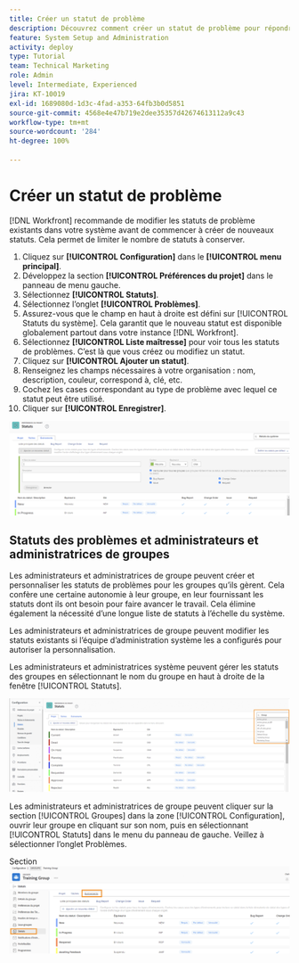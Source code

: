 ```yaml
---
title: Créer un statut de problème
description: Découvrez comment créer un statut de problème pour répondre aux besoins des workflows de votre organisation.
feature: System Setup and Administration
activity: deploy
type: Tutorial
team: Technical Marketing
role: Admin
level: Intermediate, Experienced
jira: KT-10019
exl-id: 1689080d-1d3c-4fad-a353-64fb3b0d5851
source-git-commit: 4568e4e47b719e2dee35357d42674613112a9c43
workflow-type: tm+mt
source-wordcount: '284'
ht-degree: 100%

---
```


# Créer un statut de problème

[!DNL Workfront] recommande de modifier les statuts de problème existants dans votre système avant de commencer à créer de nouveaux statuts. Cela permet de limiter le nombre de statuts à conserver.

1. Cliquez sur **[!UICONTROL Configuration]** dans le **[!UICONTROL menu principal]**.
1. Développez la section **[!UICONTROL Préférences du projet]** dans le panneau de menu gauche.
1. Sélectionnez **[!UICONTROL Statuts]**.
1. Sélectionnez l’onglet **[!UICONTROL Problèmes]**.
1. Assurez-vous que le champ en haut à droite est défini sur [!UICONTROL Statuts du système]. Cela garantit que le nouveau statut est disponible globalement partout dans votre instance [!DNL Workfront].
1. Sélectionnez **[!UICONTROL Liste maîtresse]** pour voir tous les statuts de problèmes. C’est là que vous créez ou modifiez un statut.
1. Cliquez sur **[!UICONTROL Ajouter un statut]**.
1. Renseignez les champs nécessaires à votre organisation : nom, description, couleur, correspond à, clé, etc.
1. Cochez les cases correspondant au type de problème avec lequel ce statut peut être utilisé.
1. Cliquer sur **[!UICONTROL Enregistrer]**.

![Fenêtre Nouveau statut sur la page [!UICONTROL Statuts]](assets/admin-fund-create-issue-status.png)

## Statuts des problèmes et administrateurs et administratrices de groupes

Les administrateurs et administratrices de groupe peuvent créer et personnaliser les statuts de problèmes pour les groupes qu’ils gèrent. Cela confère une certaine autonomie à leur groupe, en leur fournissant les statuts dont ils ont besoin pour faire avancer le travail. Cela élimine également la nécessité d’une longue liste de statuts à l’échelle du système.

Les administrateurs et administratrices de groupe peuvent modifier les statuts existants si l’équipe d’administration système les a configurés pour autoriser la personnalisation.

Les administrateurs et administratrices système peuvent gérer les statuts des groupes en sélectionnant le nom du groupe en haut à droite de la fenêtre [!UICONTROL Statuts].

![Menu Liste des groupes sur la page [!UICONTROL Statuts]](assets/admin-fund-change-group-master-list.png)

Les administrateurs et administratrices de groupe peuvent cliquer sur la section [!UICONTROL Groupes] dans la zone [!UICONTROL Configuration], ouvrir leur groupe en cliquant sur son nom, puis en sélectionnant [!UICONTROL Statuts] dans le menu du panneau de gauche. Veillez à sélectionner l’onglet Problèmes.

Section ![[!UICONTROL Statuts] de la page [!UICONTROL Groupe]](assets/admin-fund-group-issue-statuses.png)

<!--
For detailed information on how managing statuses can be done by group administrators, see these articles:
Create and customize group statuses
Group administrators
-->

<!--
learn more URLs
Issue statuses
Create and customize system-wide statuses
-->
